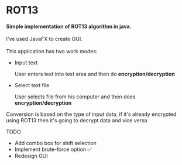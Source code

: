 # ROT13
<b>Simple implementation of ROT13 algorithm in java.</b>
<br></br>
I've used JavaFX to create GUI.
<br></br>
This application has two work modes:
<ul>
  <li>Input text</li>
  <p>User enters text into text area and then do <b>encryption/decryption</b></p>
  <li>Select text file</li>
  <p>User selects file from his computer and then does <b>encryption/decryption</b></p>
</ul>

<p>Conversion is based on the type of input data, if it's already encrypted using ROT13 then it's going to decrypt data and vice versa</p>
<p>TODO</p>
<ul>
  <li>Add combo box for shift selection</li>
  <li>Implement brute-force option &#9989;</li>
  <li>Redesign GUI</li>
</ul>
